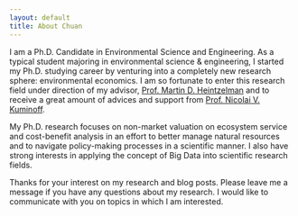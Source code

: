```yaml
---
layout: default
title: About Chuan
---
```


I am a Ph.D. Candidate in Environmental Science and Engineering. As a typical student majoring in environmental science & engineering, I started my Ph.D. studying career by venturing into a completely new research sphere: environmental economics. I am so fortunate to enter this research field under direction of my advisor, [Prof. Martin D. Heintzelman](http://people.clarkson.edu/~mheintze/) and to receive a great amount of advices and support from [Prof. Nicolai V. Kuminoff](http://www.public.asu.edu/~nkuminof/).

My Ph.D. research focuses on non-market valuation on ecosystem service and cost-benefit analysis in an effort to better manage natural resources and to navigate policy-making processes in a scientific manner. I also have strong interests in applying the concept of Big Data into scientific research fields.

Thanks for your interest on my research and blog posts. Please leave me a message if you have any questions about my research. I would like to communicate with you on topics in which I am interested.